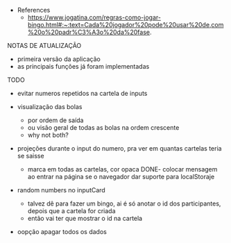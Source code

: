 - References
  - https://www.jogatina.com/regras-como-jogar-bingo.html#:~:text=Cada%20jogador%20pode%20usar%20de,com%20o%20padr%C3%A3o%20da%20fase.



NOTAS DE ATUALIZAÇÃO
  - primeira versão da aplicação
  - as principais funções já foram implementadas


TODO
  - evitar numeros repetidos na cartela de inputs
  - visualização das bolas
    - por ordem de saída
    - ou visão geral de todas as bolas na ordem crescente
    - why not both?
  - projeções durante o input do numero, pra ver em quantas cartelas teria se saisse
      - marca em todas as cartelas, cor opaca
  DONE- colocar mensagem ao entrar na página se o navegador dar suporte para localStoraje

  - random numbers no inputCard
    - talvez dê para fazer um bingo, ai é só anotar o id dos participantes, depois que a cartela for criada
    - então vai ter que mostrar o id na cartela

  - oopção apagar todos os dados